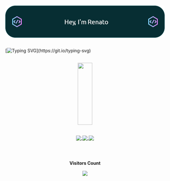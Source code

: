 
![Header](./peixotoheader5.png)

##
[![Typing SVG](https://readme-typing-svg.demolab.com?font=Fira+Code&pause=1000&color=0F969C&center=true&vCenter=true&random=false&width=1000&lines=I'm+Brazillian;I'm+16+years+old;)](https://git.io/typing-svg)
## 
<div align="center">  
  <img width="30%" height="195px" src="https://github-readme-stats.vercel.app/api/top-langs/?username=rpeixot0&layout=compact&hide_border=true&title_color=4169E1&text_color=c9d1d9&bg_color=00000000" />
</div>

## 

<div align='center'>
  <a href="https://open.spotify.com/user/22rmryke6akv5esno7mb7vtza?si=39f8d74f9c614e06">
  <img align="center" src="https://img.shields.io/badge/Spotify-1ED760?&style=for-the-badge&logo=spotify&logoColor=white"> </a> 
 
  <a href='https://steamcommunity.com/id/Peixotos/'>
  <img align="center" src='https://img.shields.io/badge/Steam-000000?style=for-the-badge&logo=steam&logoColor=white'> </a> 
  <a href='https://www.instagram.com/rpeixot0/'>
  <img align='center' src='https://img.shields.io/badge/Instagram-E4405F?style=for-the-badge&logo=instagram&logoColor=white'> </br> </a>
  
  </br>
  
 </br><p align="center"><b>Visitors Count</b></p>  
 
 <p align="center"><img align="center" src="https://profile-counter.glitch.me/{rpeixot0}/count.svg" /></p> </br>

</div> 

## 

